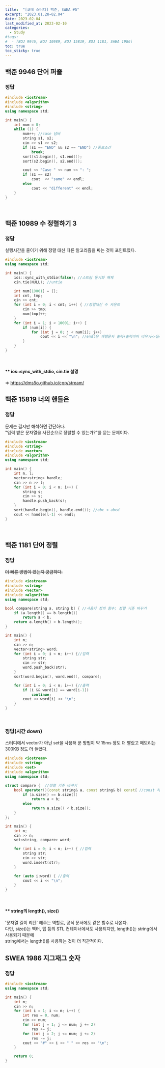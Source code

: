 ```yaml
---
title:  "[코테 스터디] 백준, SWEA #5"
excerpt: "2023.01.28~02.04"
date: 2023-02-04
last_modified_at: 2023-02-10
categories:
  - Study
#tags:
#  - [BOJ 9946, BOJ 10989, BOJ 15819, BOJ 1181, SWEA 1986]
toc: true
toc_sticky: true
---
```


## 백준 9946 단어 퍼즐
### 정답
```c++
#include <iostream>
#include <algorithm>
#include <string>
using namespace std;

int main() {
	int num = 0;
	while (1) {
		num++; //case 넘버
		string s1, s2;
		cin >> s1 >> s2;
		if (s1 == "END" && s2 == "END") //종료조건
			break;
		sort(s1.begin(), s1.end());
		sort(s2.begin(), s2.end());

		cout << "Case " << num << ": ";
		if (s1 == s2)
			cout  << "same" << endl;
		else
			cout << "different" << endl;
	}
}
```
<br>

## 백준 10989 수 정렬하기 3
### 정답
실행시간을 줄이기 위해 정렬 대신 다른 알고리즘을 짜는 것이 포인트였다.
```c++
#include <iostream>
using namespace std;

int main() {
	ios::sync_with_stdio(false); //스트림 동기화 해제
	cin.tie(NULL); //untie

	int num[10001] = {};
	int cnt, tmp;
	cin >> cnt;
	for (int i = 0; i < cnt; i++) { //정렬대신 수 카운트
		cin >> tmp;
		num[tmp]++;
	}
	for (int i = 1; i < 10001; i++) {
		if (num[i]) {
			for (int j = 0; j < num[i]; j++)
				cout << i << "\n"; //endl은 개행문자 출력+출력버퍼 비우기=>딜레이
		}
	}
}
```
<br>

#### ** ios::sync_with_stdio, cin.tie 설명
 => <https://dms5o.github.io/cpp/stream/>
<br>

## 백준 15819 너의 핸들은
### 정답
문제는 길지만 해석하면 간단하다.  
"입력 받은 문자열을 사전순으로 정렬할 수 있는가?"를 묻는 문제이다.
```c++
#include <iostream>
#include <string>
#include <vector>
#include <algorithm>
using namespace std;

int main() {
	int n, l;
	vector<string> handle;
	cin >> n >> l;
	for (int i = 0; i < n; i++) {
		string s;
		cin >> s;
		handle.push_back(s);
	}
	sort(handle.begin(), handle.end()); //abc < abcd
	cout << handle[l-1] << endl;
}
```
<br>

## 백준 1181 단어 정렬
### 정답
~~더 빠른 방법이 있는지 궁금하다.~~
```c++
#include <iostream>
#include <string>
#include <vector>
#include <algorithm>
using namespace std;

bool compare(string a, string b) { //사용자 정의 함수; 정렬 기준 바꾸기
	if (a.length() == b.length())
		return a < b;
	return a.length() < b.length();
}

int main() {
	int n;
	cin >> n;
	vector<string> word;
	for (int i = 0; i < n; i++) {//입력
		string str;
		cin >> str;
		word.push_back(str);
	}
	sort(word.begin(), word.end(), compare);

	for (int i = 0; i < n; i++) {//출력
		if (i && word[i] == word[i-1])
			continue;
		cout << word[i] << "\n";
	}
}
```
<br>

### 정답(시간 down)
스터디에서 vector가 아닌 set을 사용해 푼 방법이 약 15ms 정도 더 빨랐고 메모리는 300KB 정도 더 들었다.  
```c++
#include <iostream>
#include <string>
#include <set>
#include <algorithm>
using namespace std;

struct compare {  //정렬 기준 바꾸기
	bool operator()(const string& a, const string& b) const{ //const 하나라도 빼면 컴파일 에러
		if (a.size() == b.size())
			return a < b;
		else
			return a.size() < b.size();
	}
};

int main() {
	int n;
	cin >> n;
	set<string, compare> word;

	for (int i = 0; i < n; i++) { //입력
		string str;
		cin >> str;
		word.insert(str);
	}

	for (auto i:word) { //출력
		cout << i << "\n";
	}
}
```
<br>

#### ** string의 length(), size()  
'문자열 길이 리턴' 해주는 역할로, 공식 문서에도 같은 함수로 나온다.  
다만, size()는 벡터, 맵 등의 STL 컨테이너에서도 사용되지만, length()는 string에서 사용되기 때문에  
string에서는 length()를 사용하는 것이 더 직관적이다.
<br>

## SWEA 1986 지그재그 숫자
### 정답
```c++
#include <iostream>
using namespace std;

int main() {
	int n;
	cin >> n;
	for (int i = 1; i <= n; i++) {
		int res = 0, num;
		cin >> num;
		for (int j = 1; j <= num; j += 2)
			res += j;
		for (int j = 2; j <= num; j += 2)
			res -= j;
		cout << "#" << i << " " << res << "\n";
	}

	return 0;
}
```
<br>

<br>
<br>